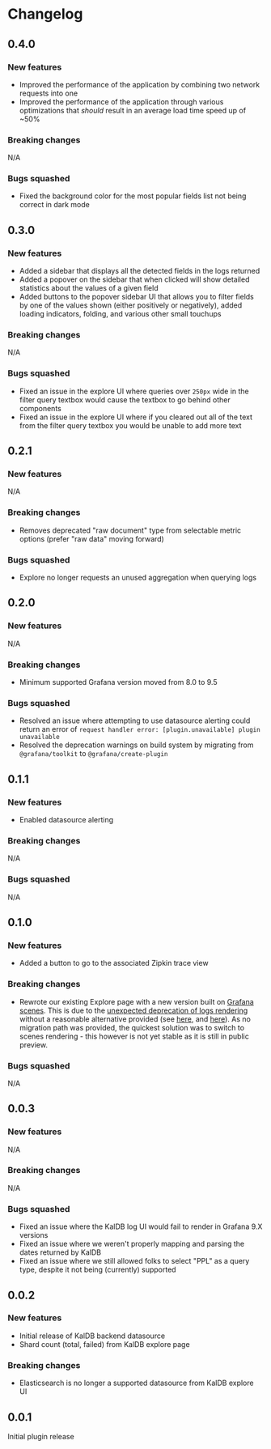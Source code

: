 # Changelog

## 0.4.0
### New features
* Improved the performance of the application by combining two network requests into one
* Improved the performance of the application through various optimizations that _should_
result in an average load time speed up of ~50%

### Breaking changes
N/A

### Bugs squashed
* Fixed the background color for the most popular fields list not being correct in dark mode 


## 0.3.0
### New features
* Added a sidebar that displays all the detected fields in the logs returned
* Added a popover on the sidebar that when clicked will show detailed statistics about the values of a given field
* Added buttons to the popover sidebar UI that allows you to filter fields by one of the values shown (either positively
or negatively), added loading indicators, folding, and various other small touchups

### Breaking changes
N/A

### Bugs squashed
* Fixed an issue in the explore UI where queries over `250px` wide in the filter query textbox would cause the textbox to 
go behind other components
* Fixed an issue in the explore UI where if you cleared out all of the text from the filter query textbox you would be
unable to add more text

## 0.2.1
### New features
N/A

### Breaking changes
* Removes deprecated "raw document" type from selectable metric options (prefer "raw data" moving forward)

### Bugs squashed
* Explore no longer requests an unused aggregation when querying logs

## 0.2.0
### New features
N/A

### Breaking changes
* Minimum supported Grafana version moved from 8.0 to 9.5

### Bugs squashed
* Resolved an issue where attempting to use datasource alerting could return an error of `request handler error: [plugin.unavailable] plugin unavailable`
* Resolved the deprecation warnings on build system by migrating from `@grafana/toolkit` to `@grafana/create-plugin` 


## 0.1.1
### New features
* Enabled datasource alerting

### Breaking changes
N/A

### Bugs squashed
N/A



## 0.1.0
### New features
* Added a button to go to the associated Zipkin trace view

### Breaking changes
* Rewrote our existing Explore page with a new version built on [Grafana scenes](https://grafana.github.io/scenes/).
This is due to the [unexpected deprecation of logs rendering](https://github.com/grafana/grafana/blob/a50afe67d3f3adef7c6d158d8f19383c07a28af1/docs/sources/breaking-changes/breaking-changes-v10-0.md?plain=1#L247-L269)
without a reasonable alternative provided (see [here](https://github.com/grafana/grafana/issues/65779),
and [here](https://github.com/grafana/grafana/issues/65778)). As no migration path was provided, the quickest solution was to switch
to scenes rendering - this however is not yet stable as it is still in public preview.

### Bugs squashed
N/A



## 0.0.3
### New features
N/A

### Breaking changes
N/A

### Bugs squashed
* Fixed an issue where the KalDB log UI would fail to render in Grafana 9.X versions
* Fixed an issue where we weren't properly mapping and parsing the dates returned by KalDB
* Fixed an issue where we still allowed folks to select "PPL" as a query type, despite it not being (currently)
supported

## 0.0.2

### New features
* Initial release of KalDB backend datasource
* Shard count (total, failed) from KalDB explore page

### Breaking changes
* Elasticsearch is no longer a supported datasource from KalDB explore UI

## 0.0.1

Initial plugin release
